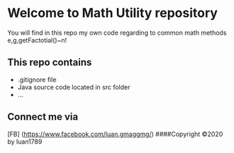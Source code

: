 # Welcome to Math Utility repository
You will find in this repo my own code
regarding to common math methods e,g,getFactotial()~n!

## This repo contains
* .gitignore file
* Java source code located in src folder
* ...
## Connect me via
[FB] (https://www.facebook.com/luan.gmaggmg/)
####Copyright ©2020 by luan1789